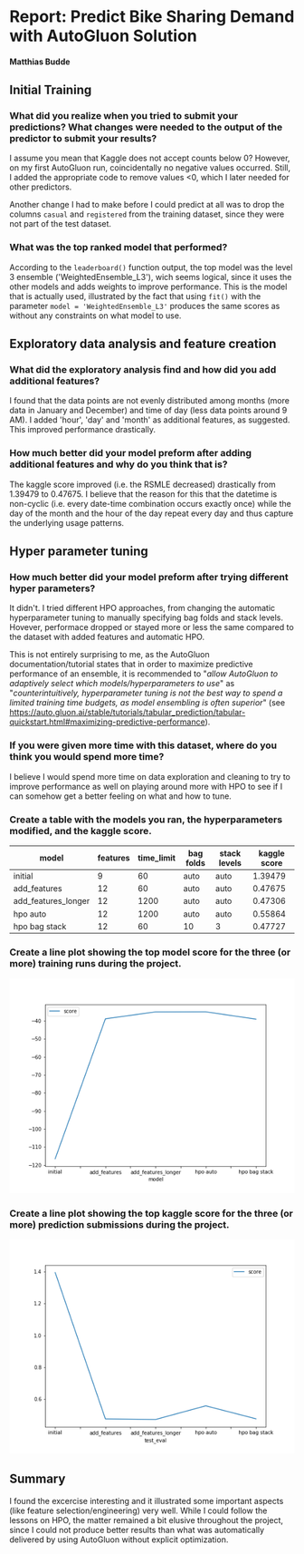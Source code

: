 # Report: Predict Bike Sharing Demand with AutoGluon Solution
#### Matthias Budde

## Initial Training
### What did you realize when you tried to submit your predictions? What changes were needed to the output of the predictor to submit your results?
I assume you mean that Kaggle does not accept counts below 0? However, on my first AutoGluon run, coincidentally no negative values occurred. Still, I added the appropriate code to remove values <0, which I later needed for other predictors.

Another change I had to make before I could predict at all was to drop the columns `casual` and `registered` from the training dataset, since they were not part of the test dataset.

### What was the top ranked model that performed?
According to the `leaderboard()` function output, the top model was the level 3 ensemble ('WeightedEnsemble_L3'), wich seems logical, since it uses the other models and adds weights to improve performance. This is the model that is actually used, illustrated by the fact that using `fit()` with the parameter `model = 'WeightedEnsemble_L3'` produces the same scores as without any constraints on what model to use.

## Exploratory data analysis and feature creation
### What did the exploratory analysis find and how did you add additional features?
I found that the data points are not evenly distributed among months (more data in January and December) and time of day (less data points around 9 AM). I added 'hour', 'day' and 'month' as additional features, as suggested. This improved performance drastically.

### How much better did your model preform after adding additional features and why do you think that is?
The kaggle score improved (i.e. the RSMLE decreased) drastically from 1.39479 to 0.47675. I believe that the reason for this that the datetime is non-cyclic (i.e. every date-time combination occurs exactly once) while the day of the month and the hour of the day repeat every day and thus capture the underlying usage patterns. 

## Hyper parameter tuning
### How much better did your model preform after trying different hyper parameters?
It didn't. I tried different HPO approaches, from changing the automatic hyperparameter tuning to manually specifying bag folds and stack levels. Hovever, performace dropped or stayed more or less the same compared to the dataset with added features and automatic HPO. 

This is not entirely surprising to me, as the AutoGluon documentation/tutorial states that in order to maximize predictive performance of an ensemble, it is recommended to "_allow AutoGluon to adaptively select which models/hyperparameters to use_" as "_counterintuitively, hyperparameter tuning is not the best way to spend a limited training time budgets, as model ensembling is often superior_" (see https://auto.gluon.ai/stable/tutorials/tabular_prediction/tabular-quickstart.html#maximizing-predictive-performance).

### If you were given more time with this dataset, where do you think you would spend more time?
I believe I would spend more time on data exploration and cleaning to try to improve performance as well on playing around more with HPO to see if I can somehow get a better feeling on what and how to tune.

### Create a table with the models you ran, the hyperparameters modified, and the kaggle score.
|model               |features |time_limit |bag folds |stack levels |kaggle score|
|--------------------|---------|-----------|----------|-------------|------------|
|initial             |9        |60         |auto      |auto         |1.39479     |
|add_features        |12       |60         |auto      |auto         |0.47675     |
|add_features_longer |12       |1200       |auto      |auto         |0.47306     |
|hpo auto            |12       |1200       |auto      |auto         |0.55864     |
|hpo bag stack       |12       |60         |10        |3            |0.47727     |

### Create a line plot showing the top model score for the three (or more) training runs during the project.

![model_train_score.png](img/model_train_score.png)

### Create a line plot showing the top kaggle score for the three (or more) prediction submissions during the project.

![model_test_score.png](img/model_test_score.png)

## Summary
I found the excercise interesting and it illustrated some important aspects (like feature selection/engineering) very well. While I could follow the lessons on HPO, the matter remained a bit elusive throughout the project, since I could not produce better results than what was automatically delivered by using AutoGluon without explicit optimization. 
